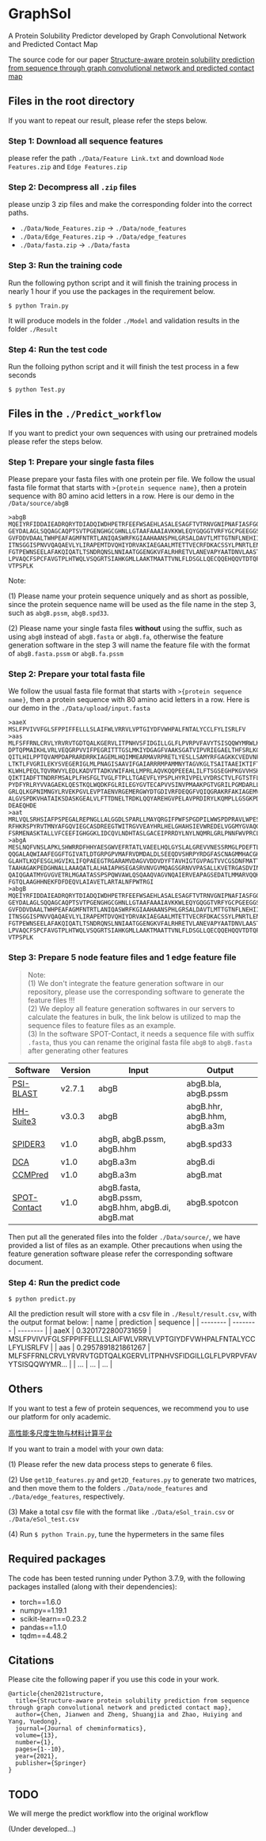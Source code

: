 # GraphSol
A Protein Solubility Predictor developed by Graph Convolutional Network and Predicted Contact Map

The source code for our paper [Structure-aware protein solubility prediction from sequence through graph convolutional network and predicted contact map](https://jcheminf.biomedcentral.com/articles/10.1186/s13321-021-00488-1)

## Files in the root directory
If you want to repeat our result, please refer the steps below.

### Step 1: Download all sequence features
please refer the path `./Data/Feature Link.txt` and download `Node Features.zip` and `Edge Features.zip`

### Step 2: Decompress all `.zip` files
please unzip 3 zip files and make the corresponding folder into the correct paths.
- `./Data/Node_Features.zip` -> `./Data/node_features`
- `./Data/Edge_Features.zip` -> `./Data/edge_features`
- `./Data/fasta.zip` -> `./Data/fasta`

### Step 3: Run the training code
Run the following python script and it will finish the training process in nearly 1 hour if you use the packages in the requirement below.
```
$ python Train.py
```
It will produce models in the folder `./Model` and validation results in the folder `./Result`

### Step 4: Run the test code
Run the folloing python script and it will finish the test process in a few seconds
```
$ python Test.py
```

## Files in the `./Predict_workflow`
If you want to predict your own sequences with using our pretrained models please refer the steps below.

### Step 1: Prepare your single fasta files
Please prepare your fasta files with one protein per file. We follow the usual fasta file format that starts with `>{protein sequence name}`, then a protein sequence with 80 amino acid letters in a row. Here is our demo in the `/Data/source/abgB`
```
>abgB
MQEIYRFIDDAIEADRQRYTDIADQIWDHPETRFEEFWSAEHLASALESAGFTVTRNVGNIPNAFIASFGQGKPVIALL
GEYDALAGLSQQAGCAQPTSVTPGENGHGCGHNLLGTAAFAAAIAVKKWLEQYGQGGTVRFYGCPGEEGGSGKTFMVRE
GVFDDVDAALTWHPEAFAGMFNTRTLANIQASWRFKGIAAHAANSPHLGRSALDAVTLMTTGTNFLNEHIIEKARVHYA
ITNSGGISPNVVQAQAEVLYLIRAPEMTDVQHIYDRVAKIAEGAALMTETTVECRFDKACSSYLPNRTLENAMYQALSH
FGTPEWNSEELAFAKQIQATLTSNDRQNSLNNIAATGGENGKVFALRHRETVLANEVAPYAATDNVLAASTDVGDVSWK
LPVAQCFSPCFAVGTPLHTWQLVSQGRTSIAHKGMLLAAKTMAATTVNLFLDSGLLQECQQEHQQVTDTQPYHCPIPKN
VTPSPLK
```
Note:

(1) Please name your protein sequence uniquely and as short as possible, since the protein sequence name will be used as the file name in the step 3, such as `abgB.pssm`, `abgB.spd33`.

(2) Please name your single fasta files **without** using the suffix, such as using `abgB` instead of `abgB.fasta` or `abgB.fa`, otherwise the feature generation software in the step 3 will name the feature file with the format of `abgB.fasta.pssm` or `abgB.fa.pssm` 

### Step 2: Prepare your total fasta file
We follow the usual fasta file format that starts with `>{protein sequence name}`, then a protein sequence with 80 amino acid letters in a row. Here is our demo in the `./Data/upload/input.fasta`
```
>aaeX
MSLFPVIVVFGLSFPPIFFELLLSLAIFWLVRRVLVPTGIYDFVWHPALFNTALYCCLFYLISRLFV
>aas
MLFSFFRNLCRVLYRVRVTGDTQALKGERVLITPNHVSFIDGILLGLFLPVRPVFAVYTSISQQWYMRWLKSFIDFVPL
DPTQPMAIKHLVRLVEQGRPVVIFPEGRITTTGSLMKIYDGAGFVAAKSGATVIPVRIEGAELTHFSRLKGLVKRRLFP
QITLHILPPTQVAMPDAPRARDRRKIAGEMLHQIMMEARMAVRPRETLYESLLSAMYRFGAGKKCVEDVNFTPDSYRKL
LTKTLFVGRILEKYSVEGERIGLMLPNAGISAAVIFGAIARRRMPAMMNYTAGVKGLTSAITAAEIKTIFTSRQFLDKG
KLWHLPEQLTQVRWVYLEDLKADVTTADKVWIFAHLLMPRLAQVKQQPEEEALILFTSGSEGHPKGVVHSHKSILANVE
QIKTIADFTTNDRFMSALPLFHSFGLTVGLFTPLLTGAEVFLYPSPLHYRIVPELVYDRSCTVLFGTSTFLGHYARFAN
PYDFYRLRYVVAGAEKLQESTKQLWQDKFGLRILEGYGVTECAPVVSINVPMAAKPGTVGRILPGMDARLLSVPGIEEG
GRLQLKGPNIMNGYLRVEKPGVLEVPTAENVRGEMERGWYDTGDIVRFDEQGFVQIQGRAKRFAKIAGEMVSLEMVEQL
ALGVSPDKVHATAIKSDASKGEALVLFTTDNELTRDKLQQYAREHGVPELAVPRDIRYLKQMPLLGSGKPDFVTLKSWV
DEAEQHDE
>aat
MRLVQLSRHSIAFPSPEGALREPNGLLALGGDLSPARLLMAYQRGIFPWFSPGDPILWWSPDPRAVLWPESLHISRSMK
RFHKRSPYRVTMNYAFGQVIEGCASDREEGTWITRGVVEAYHRLHELGHAHSIEVWREDELVGGMYGVAQGTLFCGESM
FSRMENASKTALLVFCEEFIGHGGKLIDCQVLNDHTASLGACEIPRRDYLNYLNQMRLGRLPNNFWVPRCLFSPQE
>abgA
MESLNQFVNSLAPKLSHWRRDFHHYAESGWVEFRTATLVAEELHQLGYSLALGREVVNESSRMGLPDEFTLQREFERAR
QQGALAQWIAAFEGGFTGIVATLDTGRPGPVMAFRVDMDALDLSEEQDVSHRPYRDGFASCNAGMMHACGHDGHTAIGL
GLAHTLKQFESGLHGVIKLIFQPAEEGTRGARAMVDAGVVDDVDYFTAVHIGTGVPAGTVVCGSDNFMATTKFDAHFTG
TAAHAGAKPEDGHNALLAAAQATLALHAIAPHSEGASRVNVGVMQAGSGRNVVPASALLKVETRGASDVINQYVFDRAQ
QAIQGAATMYGVGVETRLMGAATASSPSPQWVAWLQSQAAQVAGVNQAIERVEAPAGSEDATLMMARVQQHQGQASYVV
FGTQLAAGHHNEKFDFDEQVLAIAVETLARTALNFPWTRGI
>abgB
MQEIYRFIDDAIEADRQRYTDIADQIWDHPETRFEEFWSAEHLASALESAGFTVTRNVGNIPNAFIASFGQGKPVIALL
GEYDALAGLSQQAGCAQPTSVTPGENGHGCGHNLLGTAAFAAAIAVKKWLEQYGQGGTVRFYGCPGEEGGSGKTFMVRE
GVFDDVDAALTWHPEAFAGMFNTRTLANIQASWRFKGIAAHAANSPHLGRSALDAVTLMTTGTNFLNEHIIEKARVHYA
ITNSGGISPNVVQAQAEVLYLIRAPEMTDVQHIYDRVAKIAEGAALMTETTVECRFDKACSSYLPNRTLENAMYQALSH
FGTPEWNSEELAFAKQIQATLTSNDRQNSLNNIAATGGENGKVFALRHRETVLANEVAPYAATDNVLAASTDVGDVSWK
LPVAQCFSPCFAVGTPLHTWQLVSQGRTSIAHKGMLLAAKTMAATTVNLFLDSGLLQECQQEHQQVTDTQPYHCPIPKN
VTPSPLK
```

### Step 3: Prepare 5 node feature files and 1 edge feature file
> Note: <br/>
> (1) We don't integrate the feature generation software in our repository, please use the corresponding software to generate the feature files !!! <br/>
> (2) We deploy all feature generation softwares in our servers to calculate the features in bulk, the link below is utilized to map the sequence files to feature files as an example. <br/>
> (3) In the software SPOT-Contact, it needs a sequence file with suffix `.fasta`, thus you can rename the original fasta file `abgB` to `abgB.fasta` after generating other features 

| Software | Version | Input | Output |
| -------- | -------- | -------- | --------|
| [PSI-BLAST](https://blast.ncbi.nlm.nih.gov/Blast.cgi?PAGE_TYPE=BlastSearch&PROGRAM=blastp&BLAST_PROGRAMS=psiBlast) | v2.7.1 | abgB | abgB.bla, abgB.pssm |
| [HH-Suite3](https://github.com/soedinglab/hh-suite) | v3.0.3 | abgB | abgB.hhr, abgB.hhm, abgB.a3m |
| [SPIDER3](https://sparks-lab.org/server/spider3/) | v1.0 | abgB, abgB.pssm, abgB.hhm | abgB.spd33 |
| [DCA](http://dca.rice.edu/portal/dca/) | v1.0 | abgB.a3m | abgB.di |
| [CCMPred](https://github.com/soedinglab/CCMpred) | v1.0 | abgB.a3m | abgB.mat |
| [SPOT-Contact](https://sparks-lab.org/server/spot-contact/) | v1.0 | abgB.fasta, abgB.pssm, abgB.hhm, abgB.di, abgB.mat | abgB.spotcon |

Then put all the generated files into the folder `./Data/source/`, we have provided a list of files as an example. Other precautions when using the feature generation software please refer the corresponding software document.

### Step 4: Run the predict code
```
$ python predict.py
```
All the prediction result will store with a csv file in `./Result/result.csv`, with the output format below:
| name | prediction | sequence |
| -------- | -------- | -------- |
| aaeX | 0.3201722800731659 | MSLFPVIVVFGLSFPPIFFELLLSLAIFWLVRRVLVPTGIYDFVWHPALFNTALYCCLFYLISRLFV |
| aas | 0.2957891821861267 | MLFSFFRNLCRVLYRVRVTGDTQALKGERVLITPNHVSFIDGILLGLFLPVRPVFAVYTSISQQWYMR... |
| ... | ... | ... |

## Others
If you want to test a few of protein sequences, we recommend you to use our platform for only academic.

[高性能多尺度生物与材料计算平台](https://biomed.nscc-gz.cn:9094/apps/GraphSol)

If you want to train a model with your own data:

(1) Please refer the new data process steps to generate 6 files. 

(2) Use `get1D_features.py` and `get2D_features.py` to generate two matrices, and then move them to the folders `./Data/node_features` and `./Data/edge_features`, respectively. 

(3) Make a total csv file with the format like `./Data/eSol_train.csv` or `./Data/eSol_test.csv`

(4) Run `$ python Train.py`, tune the hypermeters in the same files
 
## Required packages
The code has been tested running under Python 3.7.9, with the following packages installed (along with their dependencies):
- torch==1.6.0
- numpy==1.19.1
- scikit-learn==0.23.2
- pandas==1.1.0
- tqdm==4.48.2

## Citations
Please cite the following paper if you use this code in your work.
```
@article{chen2021structure,
  title={Structure-aware protein solubility prediction from sequence through graph convolutional network and predicted contact map},
  author={Chen, Jianwen and Zheng, Shuangjia and Zhao, Huiying and Yang, Yuedong},
  journal={Journal of cheminformatics},
  volume={13},
  number={1},
  pages={1--10},
  year={2021},
  publisher={Springer}
}
```

## TODO
We will merge the predict workflow into the original workflow

(Under developed...)
